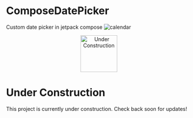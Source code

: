 # ComposeDatePicker
Custom date picker in jetpack compose
![calendar](https://user-images.githubusercontent.com/50372825/234139786-4166c418-83e5-4814-a201-0c13001a1fb4.PNG)


<p align="center">
  <img src="https://emojipedia-us.s3.dualstack.us-west-1.amazonaws.com/thumbs/240/apple/285/construction_1f6a7.png" width="100" alt="Under Construction">
</p>

# Under Construction

This project is currently under construction. Check back soon for updates!
